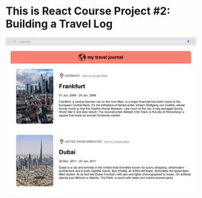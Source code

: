 # This is React Course Project #2: Building a Travel Log

![Picture of the website](images/proj_2.png)

